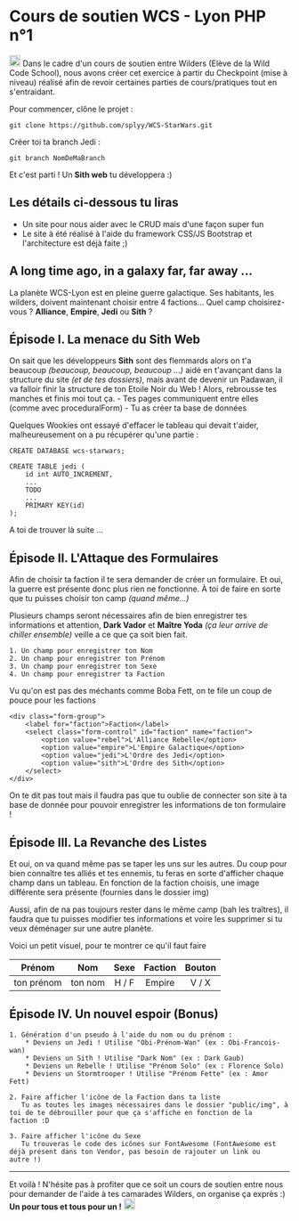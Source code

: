 # Cours de soutien WCS - Lyon PHP n°1 

<img src="https://wildcodeschool.fr/wp-content/uploads/2017/01/logo_orange_pastille.png" width="20"> Dans le cadre d'un cours de soutien entre Wilders (Elève de la Wild Code School), nous avons créer cet exercice à partir du Checkpoint (mise à niveau) réalisé afin de revoir certaines parties de cours/pratiques tout en s'entraidant.

Pour commencer, clône le projet :
```
git clone https://github.com/splyy/WCS-StarWars.git
```

Créer toi ta branch Jedi :
```
git branch NomDeMaBranch
```

Et c'est parti ! Un **Sith web** tu développera :)

## Les détails ci-dessous tu liras 

- Un site pour nous aider avec le CRUD mais d'une façon super fun
- Le site à été réalisé à l'aide du framework CSS/JS Bootstrap et l'architecture est déjà faite ;)

## A long time ago, in a galaxy far, far away ...

La planète WCS-Lyon est en pleine guerre galactique. Ses habitants, les wilders, doivent maintenant choisir entre 4 factions...
Quel camp choisirez-vous ? **Alliance**, **Empire**, **Jedi** ou **Sith** ?


## Épisode I. La menace du Sith Web

On sait que les développeurs **Sith** sont des flemmards alors on t'a beaucoup *(beaucoup, beaucoup, beaucoup ...)* aidé en t'avançant dans la structure du site *(et de tes dossiers)*, mais avant de devenir un Padawan, il va falloir finir la structure de ton Etoile Noir du Web ! Alors, rebrousse tes manches et finis moi tout ça.
	- Tes pages communiquent entre elles (comme avec proceduralForm)
	- Tu as créer ta base de données

Quelques Wookies ont essayé d'effacer le tableau qui devait t'aider, malheureusement on a pu récupérer qu'une partie :
```
CREATE DATABASE wcs-starwars;

CREATE TABLE jedi (
	id int AUTO_INCREMENT,
	...
	TODO
	...
	PRIMARY KEY(id)
);
```
A toi de trouver là suite ...

## Épisode II. L'Attaque des Formulaires

Afin de choisir ta faction il te sera demander de créer un formulaire. Et oui, la guerre est présente donc plus rien ne fonctionne. À toi de faire en sorte que tu puisses choisir ton camp *(quand même...)*

Plusieurs champs seront nécessaires afin de bien enregistrer tes informations et attention, **Dark Vador** et **Maître Yoda** *(ça leur arrive de chiller ensemble)* veille a ce que ça soit bien fait.

	1. Un champ pour enregistrer ton Nom
	2. Un champ pour enregistrer ton Prénom
	3. Un champ pour enregistrer ton Sexe
	4. Un champ pour enregistrer ta Faction

Vu qu'on est pas des méchants comme Boba Fett, on te file un coup de pouce pour les factions
```
<div class="form-group">
    <label for="faction">Faction</label>
    <select class="form-control" id="faction" name="faction">
        <option value="rebel">L'Alliance Rebelle</option>
        <option value="empire">L'Empire Galactique</option>
        <option value="jedi">L'Ordre des Jedi</option>
        <option value="sith">L'Ordre des Sith</option>
    </select>
</div>
```

On te dit pas tout mais il faudra pas que tu oublie de connecter son site à ta base de donnée pour pouvoir enregistrer les informations de ton formulaire !
	
## Épisode III. La Revanche des Listes

Et oui, on va quand même pas se taper les uns sur les autres. Du coup pour bien connaître tes alliés et tes ennemis, tu feras en sorte d'afficher chaque champ dans un tableau. En fonction de la faction choisis, une image différente sera présente (fournies dans le dossier img)

Aussi, afin de na pas toujours rester dans le même camp (bah les traîtres), il faudra que tu puisses modifier tes informations et voire les supprimer si tu veux déménager sur une autre planète.

Voici un petit visuel, pour te montrer ce qu'il faut faire

| Prénom     | Nom     | Sexe  |  Faction | Bouton |
|:----------:|:-------:|:-----:|:--------:|:------:|
| ton prénom | ton nom | H / F | Empire   | V / X  |

## Épisode IV. Un nouvel espoir (Bonus)

    1. Génération d'un pseudo à l'aide du nom ou du prénom : 
        * Deviens un Jedi ! Utilise "Obi-Prénom-Wan" (ex : Obi-Francois-wan)
        * Deviens un Sith ! Utilise "Dark Nom" (ex : Dark Gaub)
        * Deviens un Rebelle ! Utilise "Prénom Solo" (ex : Florence Solo)
        * Deviens un Stormtrooper ! Utilise "Prénom Fette" (ex : Amor Fett)

    2. Faire afficher l'icône de la Faction dans ta liste
       Tu as toutes les images nécessaires dans le dossier "public/img", à toi de te débrouiller pour que ça s'affiche en fonction de la        faction :D

    3. Faire afficher l'icône du Sexe
       Tu trouveras le code des icônes sur FontAwesome (FontAwesome est déjà présent dans ton Vendor, pas besoin de rajouter un link ou        autre !)
---

Et voilà !
N'hésite pas à profiter que ce soit un cours de soutien entre nous pour demander de l'aide à tes camarades Wilders, on organise ça exprès :)
**Un pour tous et tous pour un !** <img src="https://wildcodeschool.fr/wp-content/uploads/2017/01/logo_orange_pastille.png" width="20">
